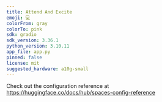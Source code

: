 ```yaml
---
title: Attend And Excite
emoji: 💻
colorFrom: gray
colorTo: pink
sdk: gradio
sdk_version: 3.36.1
python_version: 3.10.11
app_file: app.py
pinned: false
license: mit
suggested_hardware: a10g-small
---
```


Check out the configuration reference at https://huggingface.co/docs/hub/spaces-config-reference

